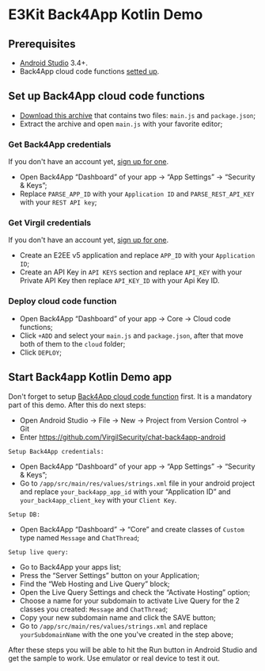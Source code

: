 # E3Kit Back4App Kotlin Demo

## Prerequisites

- [Android Studio][_android_studio] 3.4+.
- Back4App cloud code functions [setted up](#set-up-back4app-cloud-code-functions).

## Set up Back4App cloud code functions

- [Download this archive][_main_js_package_json] that contains two files: `main.js` and `package.json`;
- Extract the archive and open `main.js` with your favorite editor;

### Get Back4App credentials

If you don't have an account yet, [sign up for one](https://back4app.com).

- Open Back4App “Dashboard” of your app -> “App Settings” -> “Security & Keys”;
- Replace `PARSE_APP_ID` with your `Application ID` and `PARSE_REST_API_KEY` with your `REST API key`;

### Get Virgil credentials

If you don't have an account yet, [sign up for one](https://dashboard.virgilsecurity.com/signup).

- Create an E2EE v5 application and replace `APP_ID` with your `Application ID`;
- Create an API Key in `API KEYS` section and replace `API_KEY` with your Private API Key then replace `API_KEY_ID` with your Api Key ID.

### Deploy cloud code function

- Open Back4App “Dashboard” of your app -> Core -> Cloud code functions;
- Click `+ADD` and select your `main.js` and `package.json`, after that move both of them to the `cloud` folder;
- Click `DEPLOY`;

## Start Back4app Kotlin Demo app

Don't forget to setup [Back4App cloud code function](#set-up-back4app-cloud-code-functions) first. It is a mandatory part of this demo. After this do next steps:

- Open Android Studio -> File -> New -> Project from Version Control -> Git
- Enter https://github.com/VirgilSecurity/chat-back4app-android
```
Setup Back4App credentials:
```
- Open Back4App “Dashboard” of your app -> “App Settings” -> “Security & Keys”;
- Go to `/app/src/main/res/values/strings.xml` file in your android project and replace `your_back4app_app_id` with your “Application ID” and `your_back4app_client_key` with your `Client Key`.
```
Setup DB:
```
- Open Back4App “Dashboard” -> “Core” and create classes of `Custom` type named `Message` and `ChatThread`;
```
Setup live query:
```
- Go to Back4App your apps list;
- Press the “Server Settings” button on your Application;
- Find the “Web Hosting and Live Query” block;
- Open the Live Query Settings  and check the “Activate Hosting” option;
- Choose a name for your subdomain to activate Live Query for the 2 classes you created: `Message` and `ChatThread`;
- Copy your new subdomain name and click the SAVE button;
- Go to `/app/src/main/res/values/strings.xml` and replace `yourSubdomainName` with the one you've created in the step above;

After these steps you will be able to hit the Run button in Android Studio and get the sample to work. Use emulator or real device to test it out.

[_android_studio]: https://developer.android.com/studio/index.html
[_main_js_package_json]: https://gist.github.com/xlwknx/2ce304284d9f1e47d7e3c9af4f9dd56c/archive/64b48e7310ad13f3643f607a14416335bc47b26a.zip
